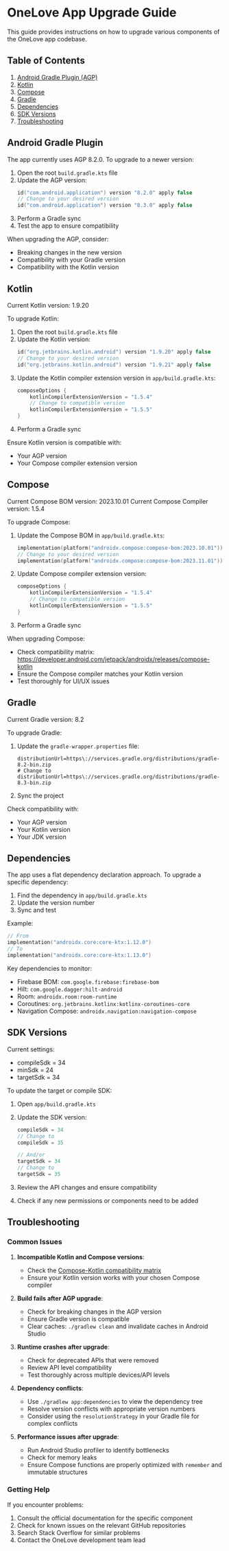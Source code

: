 # OneLove App Upgrade Guide

This guide provides instructions on how to upgrade various components of the OneLove app codebase.

## Table of Contents
1. [Android Gradle Plugin (AGP)](#android-gradle-plugin)
2. [Kotlin](#kotlin)
3. [Compose](#compose)
4. [Gradle](#gradle)
5. [Dependencies](#dependencies)
6. [SDK Versions](#sdk-versions)
7. [Troubleshooting](#troubleshooting)

## Android Gradle Plugin

The app currently uses AGP 8.2.0. To upgrade to a newer version:

1. Open the root `build.gradle.kts` file
2. Update the AGP version:
   ```kotlin
   id("com.android.application") version "8.2.0" apply false
   // Change to your desired version
   id("com.android.application") version "8.3.0" apply false
   ```
3. Perform a Gradle sync
4. Test the app to ensure compatibility

When upgrading the AGP, consider:
- Breaking changes in the new version
- Compatibility with your Gradle version
- Compatibility with the Kotlin version

## Kotlin

Current Kotlin version: 1.9.20

To upgrade Kotlin:

1. Open the root `build.gradle.kts` file
2. Update the Kotlin version:
   ```kotlin
   id("org.jetbrains.kotlin.android") version "1.9.20" apply false
   // Change to your desired version
   id("org.jetbrains.kotlin.android") version "1.9.21" apply false
   ```
3. Update the Kotlin compiler extension version in `app/build.gradle.kts`:
   ```kotlin
   composeOptions {
       kotlinCompilerExtensionVersion = "1.5.4"
       // Change to compatible version
       kotlinCompilerExtensionVersion = "1.5.5"
   }
   ```
4. Perform a Gradle sync

Ensure Kotlin version is compatible with:
- Your AGP version
- Your Compose compiler extension version

## Compose

Current Compose BOM version: 2023.10.01
Current Compose Compiler version: 1.5.4

To upgrade Compose:

1. Update the Compose BOM in `app/build.gradle.kts`:
   ```kotlin
   implementation(platform("androidx.compose:compose-bom:2023.10.01"))
   // Change to your desired version
   implementation(platform("androidx.compose:compose-bom:2023.11.01"))
   ```

2. Update Compose compiler extension version:
   ```kotlin
   composeOptions {
       kotlinCompilerExtensionVersion = "1.5.4"
       // Change to compatible version
       kotlinCompilerExtensionVersion = "1.5.5"
   }
   ```

3. Perform a Gradle sync

When upgrading Compose:
- Check compatibility matrix: https://developer.android.com/jetpack/androidx/releases/compose-kotlin
- Ensure the Compose compiler matches your Kotlin version
- Test thoroughly for UI/UX issues

## Gradle

Current Gradle version: 8.2

To upgrade Gradle:

1. Update the `gradle-wrapper.properties` file:
   ```properties
   distributionUrl=https\://services.gradle.org/distributions/gradle-8.2-bin.zip
   # Change to
   distributionUrl=https\://services.gradle.org/distributions/gradle-8.3-bin.zip
   ```

2. Sync the project

Check compatibility with:
- Your AGP version
- Your Kotlin version
- Your JDK version

## Dependencies

The app uses a flat dependency declaration approach. To upgrade a specific dependency:

1. Find the dependency in `app/build.gradle.kts`
2. Update the version number
3. Sync and test

Example:
```kotlin
// From
implementation("androidx.core:core-ktx:1.12.0")
// To
implementation("androidx.core:core-ktx:1.13.0")
```

Key dependencies to monitor:
- Firebase BOM: `com.google.firebase:firebase-bom`
- Hilt: `com.google.dagger:hilt-android`
- Room: `androidx.room:room-runtime`
- Coroutines: `org.jetbrains.kotlinx:kotlinx-coroutines-core`
- Navigation Compose: `androidx.navigation:navigation-compose`

## SDK Versions

Current settings:
- compileSdk = 34
- minSdk = 24
- targetSdk = 34

To update the target or compile SDK:

1. Open `app/build.gradle.kts`
2. Update the SDK version:
   ```kotlin
   compileSdk = 34
   // Change to
   compileSdk = 35
   
   // And/or
   targetSdk = 34
   // Change to
   targetSdk = 35
   ```

3. Review the API changes and ensure compatibility
4. Check if any new permissions or components need to be added

## Troubleshooting

### Common Issues

1. **Incompatible Kotlin and Compose versions**: 
   - Check the [Compose-Kotlin compatibility matrix](https://developer.android.com/jetpack/androidx/releases/compose-kotlin)
   - Ensure your Kotlin version works with your chosen Compose compiler

2. **Build fails after AGP upgrade**:
   - Check for breaking changes in the AGP version
   - Ensure Gradle version is compatible
   - Clear caches: `./gradlew clean` and invalidate caches in Android Studio

3. **Runtime crashes after upgrade**:
   - Check for deprecated APIs that were removed
   - Review API level compatibility
   - Test thoroughly across multiple devices/API levels

4. **Dependency conflicts**:
   - Use `./gradlew app:dependencies` to view the dependency tree
   - Resolve version conflicts with appropriate version numbers
   - Consider using the `resolutionStrategy` in your Gradle file for complex conflicts

5. **Performance issues after upgrade**:
   - Run Android Studio profiler to identify bottlenecks
   - Check for memory leaks
   - Ensure Compose functions are properly optimized with `remember` and immutable structures

### Getting Help

If you encounter problems:
1. Consult the official documentation for the specific component
2. Check for known issues on the relevant GitHub repositories
3. Search Stack Overflow for similar problems
4. Contact the OneLove development team lead